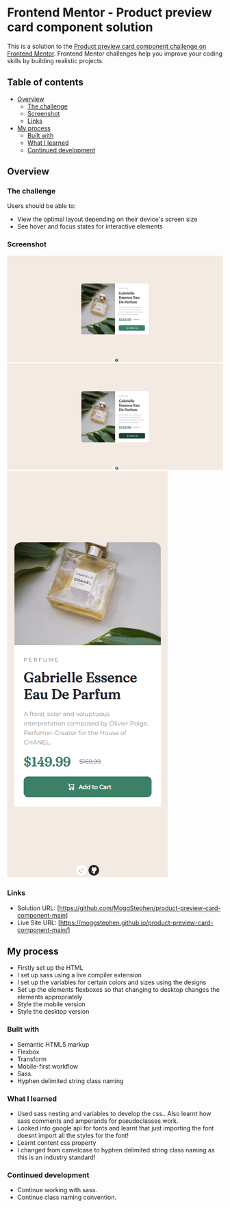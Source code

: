 # Frontend Mentor - Product preview card component solution

This is a solution to the [Product preview card component challenge on Frontend Mentor](https://www.frontendmentor.io/challenges/product-preview-card-component-GO7UmttRfa). Frontend Mentor challenges help you improve your coding skills by building realistic projects. 

## Table of contents

- [Overview](#overview)
  - [The challenge](#the-challenge)
  - [Screenshot](#screenshot)
  - [Links](#links)
- [My process](#my-process)
  - [Built with](#built-with)
  - [What I learned](#what-i-learned)
  - [Continued development](#continued-development)

## Overview

### The challenge

Users should be able to:

- View the optimal layout depending on their device's screen size
- See hover and focus states for interactive elements

### Screenshot

![](./screenshots/desktop.png)
![](.//screenshots/desktopActive.png)
![](./screenshots/mobile.png)

### Links

- Solution URL: [https://github.com/MoggStephen/product-preview-card-component-main]
- Live Site URL: [https://moggstephen.github.io/product-preview-card-component-main/]

## My process

- Firstly set up the HTML
- I set up sass using a live compiler extension
- I set up the variables for certain colors and sizes using the designs
- Set up the elements flexboxes so that changing to desktop changes the elements appropriately
- Style the mobile version
- Style the desktop version

### Built with

- Semantic HTML5 markup
- Flexbox
- Transform
- Mobile-first workflow
- Sass.
- Hyphen delimited string class naming

### What I learned

- Used sass nesting and variables to develop the css.. Also learnt how sass comments and amperands for pseudoclasses work.
- Looked into google api for fonts and learnt that just importing the font doesnt import all the styles for the font!
- Learnt content css property
- I changed from camelcase to hyphen delimited string class naming as this is an industry standard!

### Continued development

- Continue working with sass.
- Continue class naming convention.